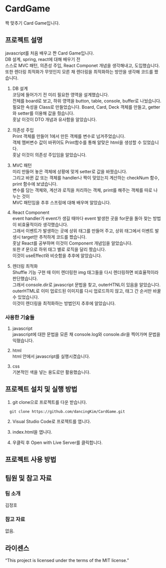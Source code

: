 # CardGame
짝 맞추기 Card Game입니다.

## 프로젝트 설명
javascript를 처음 배우고 짠 Card Game입니다.  
DB 설계, spring, react에 대해 배우기 전  
스스로 MVC 패턴, 의존성 주입, React Componet 개념을 생각해내고, 도입했습니다.  
또한 렌더링 최적화가 무엇인지 모른 채 렌더링을 최적화하는 방안을 생각해 코드를 짰습니다.  

1. DB 설계  
   코딩에 들어가기 전 미리 필요한 영역을 설계했습니다.  
   전체를 board로 보고, 하위 영역을 button, table, console, buffer로 나눴습니다.  
   필요한 속성을 Class로 만들었습니다. Board, Card, Deck 객체를 만들고, getter와 setter를 이용해 값을 줬습니다.  
   훗날 이것이 DTO 개념과 유사함을 알았습니다.  

3. 의존성 주입  
   Print 객체를 만들어 1에서 만든 객체를 변수로 넘겨주었습니다.  
   객체 멤버변수 값이 바뀌어도 Print함수를 통해 알맞은 html을 생성할 수 있었습니다.  
   훗날 이것이 의존성 주입임을 알았습니다.  

5. MVC 패턴  
   미리 만들어 놓은 객체에 상황에 맞게 setter로 값을 바꿨습니다.  
   그리고 바뀐 값 또는 객체를 handler나 짝이 맞았는지 계산하는 checkNum 함수, print 함수에 보냈습니다.  
   변수를 담는 객체와, 계산과 로직을 처리하는 객체, print를 해주는 객체를 따로 나누는 것이  
   MVC 패턴임을 추후 스프링에 대해 배우며 알았습니다.  

7. React Component  
   event handler가 event가 생길 때마다 event 발생한 곳을 for문을 돌아 찾는 방법이 비효율적이라 생각했습니다.  
   그래서 이벤트가 발생하는 곳에 상위 태그를 만들어 주고, 상위 태그에서 이벤트 발생시 target만 추적하게 코드를 짰습니다.  
   훗날 React를 공부하며 이것이 Component 개념임을 알았습니다.  
   또한 if 문으로 하위 태그 별로 로직을 달리 짰습니다.  
   이것이 useEffect와 비슷함을 추후에 알았습니다.  

9. 렌더링 최적화  
   Shuffle 기능 구현 때 이미 렌더링한 img 태그들을 다시 렌더링하면 비효율적이라 판단했습니다.  
   그래서 console.dir로 javascript 문법을 찾고, outerHTNL이 있음을 알았습니다.  
   outerHTML로 이미 업로드된 이미지를 다시 업로드하지 않고, 태그 간 순서만 바꿀 수 있었습니다.  
   이것이 렌더링을 최적화하는 방법인지 추후에 알았습니다.  

### 사용한 기술들

1. javascript  
  javascript에 대한 문법을 모른 채 console.log와 console.dir을 찍어가며 문법을 익혔습니다.

2. html  
   html 안에서 javascript를 실행시켰습니다. 
   
3. css  
  기본적인 색을 넣는 용도로만 활용했습니다.  

## 프로젝트 설치 및 실행 방법

1. git clone으로 프로젝트를 다운 받습니다.

```
  git clone https://github.com/dancingKim/CardGame.git
```

2. Visual Studio Code로 프로젝트를 엽니다.

3. index.html을 엽니다.

4. 우클릭 후 Open with Live Server를 클릭합니다.

## 프로젝트 사용 방법

## 팀원 및 참고 자료
### 팀 소개
김정호

### 참고 자료
없음.

## 라이센스
“This project is licensed under the terms of the MIT license.”
